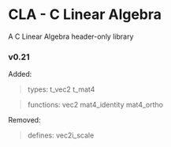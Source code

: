 # CLA - C Linear Algebra

A C Linear Algebra header-only library

### v0.21
Added:
> types: t_vec2 t_mat4

> functions: vec2 mat4_identity mat4_ortho

Removed:
> defines: vec2i_scale
